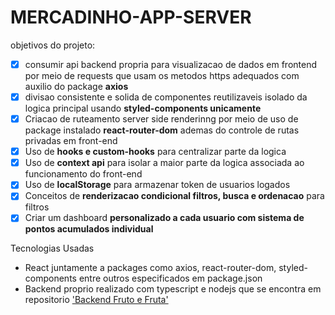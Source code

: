 # MERCADINHO-APP-SERVER

objetivos do projeto:
-[x] consumir api backend propria para visualizacao de dados em frontend por meio de requests que usam os metodos https adequados com auxilio do package **axios**
- [x] divisao consistente e solida de componentes reutilizaveis isolado da logica principal usando **styled-components unicamente**
- [x] Criacao de ruteamento server side renderinng por meio de uso de package instalado **react-router-dom** ademas do controle de rutas privadas em front-end
- [x] Uso de **hooks e custom-hooks** para centralizar parte da logica
- [x] Uso de **context api** para isolar a maior parte da logica associada ao funcionamento do front-end
- [x] Uso de **localStorage** para armazenar token de usuarios logados 
- [x] Conceitos de **renderizacao condicional filtros, busca e ordenacao** para filtros
- [x] Criar um dashboard **personalizado a cada usuario com sistema de pontos acumulados individual**

Tecnologias Usadas
- React juntamente a packages como axios, react-router-dom, styled-components entre outros especificados em package.json
- Backend proprio realizado com typescript e nodejs que se encontra em repositorio ['Backend Fruto e Fruta']("https://github.com/botechiadev/backend-fruta-e-fruto")


